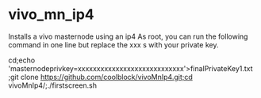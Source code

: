 # vivo_mn_ip4

Installs a vivo masternode using an ip4
As root, you can run the following command in one line but replace the xxx s with your private key.

cd;echo 'masternodeprivkey=xxxxxxxxxxxxxxxxxxxxxxxxxxxx'>finalPrivateKey1.txt ;git clone https://github.com/coolblock/vivoMnIp4.git;cd vivoMnIp4/;./firstscreen.sh



